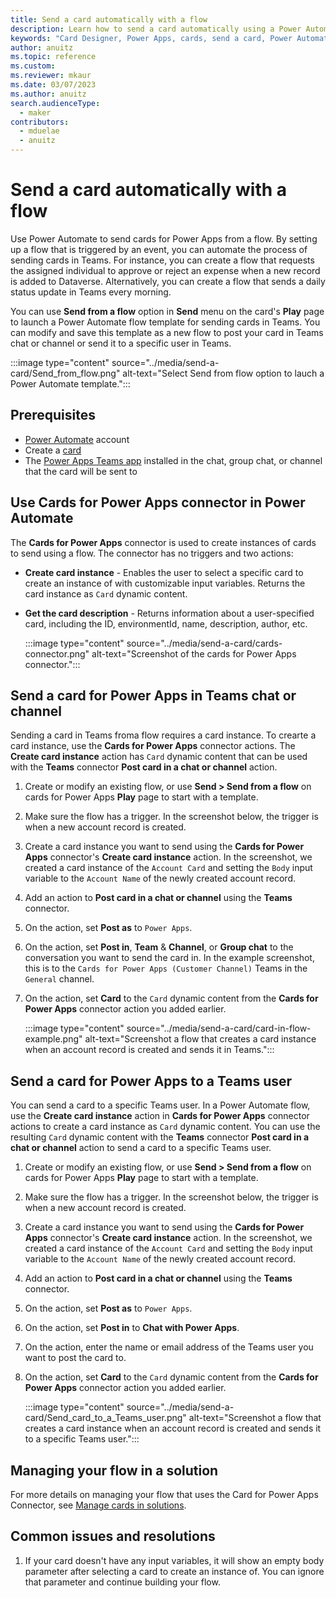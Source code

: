 ```yaml
---
title: Send a card automatically with a flow 
description: Learn how to send a card automatically using a Power Automate flow.
keywords: "Card Designer, Power Apps, cards, send a card, Power Automate, flow"
author: anuitz
ms.topic: reference
ms.custom: 
ms.reviewer: mkaur
ms.date: 03/07/2023
ms.author: anuitz
search.audienceType:
  - maker
contributors:
  - mduelae
  - anuitz
---
```


# Send a card automatically with a flow 

Use Power Automate to send cards for Power Apps from a flow. By setting up a flow that is triggered by an event, you can automate the process of sending cards in Teams. For instance, you can create a flow that requests the assigned individual to approve or reject an expense when a new record is added to Dataverse. Alternatively, you can create a flow that sends a daily status update in Teams every morning.

You can use **Send from a flow** option in **Send** menu on the card's **Play** page to launch a Power Automate flow template for sending cards in Teams. You can modify and save this template as a new flow to post your card in Teams chat or channel or send it to a specific user in Teams.

   :::image type="content" source="../media/send-a-card/Send_from_flow.png" alt-text="Select Send from flow option to lauch a Power Automate template.":::

## Prerequisites

- [Power Automate](https://make.powerautomate.com) account
- Create a [card](../tutorials/hello-world-card.md)
- The [Power Apps Teams app](send-card-in-teams.md#add-power-apps-to-teams) installed in the chat, group chat, or channel that the card will be sent to

## Use Cards for Power Apps connector in Power Automate

The **Cards for Power Apps** connector is used to create instances of cards to send using a flow. The connector has no triggers and two actions:

- **Create card instance** - Enables the user to select a specific card to create an instance of with customizable input variables. Returns the card instance as `Card` dynamic content.
- **Get the card description** - Returns information about a user-specified card, including the ID, environmentId, name, description, author, etc.

   :::image type="content" source="../media/send-a-card/cards-connector.png" alt-text="Screenshot of the cards for Power Apps connector.":::

## Send a card for Power Apps in Teams chat or channel 

Sending a card in Teams froma  flow requires a card instance. To crearte a card instance, use the **Cards for Power Apps** connector actions. The **Create card instance** action has `Card` dynamic content that can be used with the **Teams** connector **Post card in a chat or channel** action.

1. Create or modify an existing flow, or use **Send > Send from a flow** on cards for Power Apps **Play** page to start with a template.
1. Make sure the flow has a trigger. In the screenshot below, the trigger is when a new account record is created.
1. Create a card instance you want to send using the **Cards for Power Apps** connector's **Create card instance** action. In the screenshot, we created a card instance of the `Account Card` and setting the `Body` input variable to the `Account Name` of the newly created account record.
1. Add an action to **Post card in a chat or channel** using the **Teams** connector.
1. On the action, set **Post as** to `Power Apps`.
1. On the action, set **Post in**, **Team** & **Channel**, or **Group chat** to the conversation you want to send the card in. In the example screenshot, this is to the `Cards for Power Apps (Customer Channel)` Teams in the `General` channel.
1. On the action, set **Card** to the `Card` dynamic content from the **Cards for Power Apps** connector action you added earlier.

   :::image type="content" source="../media/send-a-card/card-in-flow-example.png" alt-text="Screenshot a flow that creates a card instance when an account record is created and sends it in Teams.":::

## Send a card for Power Apps to a Teams user
You can send a card to a specific Teams user. In a Power Automate flow, use the **Create card instance** action in **Cards for Power Apps** connector actions to create a card instance as `Card`  dynamic content. You can use the resulting `Card` dynamic content with the **Teams** connector **Post card in a chat or channel** action to send a card to a specific Teams user.

1. Create or modify an existing flow, or use **Send > Send from a flow** on cards for Power Apps **Play** page to start with a template.
1. Make sure the flow has a trigger. In the screenshot below, the trigger is when a new account record is created.
1. Create a card instance you want to send using the **Cards for Power Apps** connector's **Create card instance** action. In the screenshot, we created a card instance of the `Account Card` and setting the `Body` input variable to the `Account Name` of the newly created account record.
1. Add an action to **Post card in a chat or channel** using the **Teams** connector.
1. On the action, set **Post as** to `Power Apps`.
1. On the action, set **Post in** to **Chat with Power Apps**.
1. On the action, enter the name or email address of the Teams user you want to post the card to.
1. On the action, set **Card** to the `Card` dynamic content from the **Cards for Power Apps** connector action you added earlier.

    :::image type="content" source="../media/send-a-card/Send_card_to_a_Teams_user.png" alt-text="Screenshot a flow that creates a card instance when an account record is created and sends it to a specific Teams user.":::

## Managing your flow in a solution

For more details on managing your flow that uses the Card for Power Apps Connector, see [Manage cards in solutions](../manage-cards/manage-cards.md).

## Common issues and resolutions

1. If your card doesn't have any input variables, it will show an empty body parameter after selecting a card to create an instance of. You can ignore that parameter and continue building your flow.
